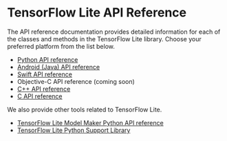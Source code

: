 # TensorFlow Lite API Reference

The API reference documentation provides detailed information for each of the
classes and methods in the TensorFlow Lite library. Choose your preferred
platform from the list below.

*   [Python API reference](https://tensorflow.org/lite/api_docs/python/tf/lite)
*   [Android (Java) API reference](https://tensorflow.org/lite/api_docs/java/org/tensorflow/lite/package-summary)
*   [Swift API reference](https://tensorflow.org/lite/api_docs/swift/Classes)
*   Objective-C API reference (coming soon)
*   [C++ API reference](https://tensorflow.org/lite/api_docs/cc)
*   [C API reference](https://tensorflow.org/lite/api_docs/c)

We also provide other tools related to TensorFlow Lite.

*   [TensorFlow Lite Model Maker Python API reference](https://tensorflow.org/lite/api_docs/python/tflite_model_maker)
*   [TensorFlow Lite Python Support Library](https://tensorflow.org/lite/api_docs/python/tflite_support)
